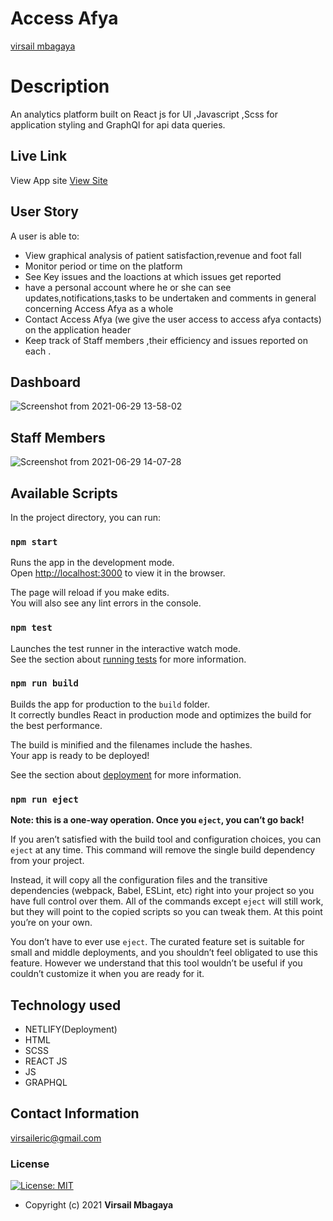 # Access Afya

[virsail mbagaya](https://github.com/virsail)  
  
# Description  
An analytics platform built on React js for UI ,Javascript ,Scss for application styling and GraphQl for api data queries.
##  Live Link  
 View App site [View Site](https://accessafyaplatform.netlify.app)  
  
 
## User Story  
A user is able to:
* View graphical analysis of patient satisfaction,revenue and foot fall 
* Monitor period or time on the platform
* See Key issues and the loactions at which issues get reported
* have a personal account where he or she can see updates,notifications,tasks to be undertaken and comments in general concerning Access Afya as a whole
* Contact Access Afya (we give the user access to access afya contacts) on the application header
* Keep track of Staff members ,their efficiency and issues reported on each .
## Dashboard
![Screenshot from 2021-06-29 13-58-02](https://user-images.githubusercontent.com/66640798/123786390-4c585d00-d8e2-11eb-8c7c-d13cc1ce2cfd.png)

## Staff Members
![Screenshot from 2021-06-29 14-07-28](https://user-images.githubusercontent.com/66640798/123787454-824a1100-d8e3-11eb-810c-0c6f814c13a4.png)



## Available Scripts

In the project directory, you can run:

### `npm start`

Runs the app in the development mode.\
Open [http://localhost:3000](http://localhost:3000) to view it in the browser.

The page will reload if you make edits.\
You will also see any lint errors in the console.

### `npm test`

Launches the test runner in the interactive watch mode.\
See the section about [running tests](https://facebook.github.io/create-react-app/docs/running-tests) for more information.

### `npm run build`

Builds the app for production to the `build` folder.\
It correctly bundles React in production mode and optimizes the build for the best performance.

The build is minified and the filenames include the hashes.\
Your app is ready to be deployed!

See the section about [deployment](https://facebook.github.io/create-react-app/docs/deployment) for more information.

### `npm run eject`

**Note: this is a one-way operation. Once you `eject`, you can’t go back!**

If you aren’t satisfied with the build tool and configuration choices, you can `eject` at any time. This command will remove the single build dependency from your project.

Instead, it will copy all the configuration files and the transitive dependencies (webpack, Babel, ESLint, etc) right into your project so you have full control over them. All of the commands except `eject` will still work, but they will point to the copied scripts so you can tweak them. At this point you’re on your own.

You don’t have to ever use `eject`. The curated feature set is suitable for small and middle deployments, and you shouldn’t feel obligated to use this feature. However we understand that this tool wouldn’t be useful if you couldn’t customize it when you are ready for it.

  
## Technology used  
* NETLIFY(Deployment)
* HTML
* SCSS
* REACT JS
* JS
* GRAPHQL
  
  
## Contact Information   
virsaileric@gmail.com
  

### License
[![License: MIT](https://img.shields.io/badge/License-MIT-green.svg)](https://opensource.org/licenses/MIT) 
* Copyright (c) 2021 **Virsail Mbagaya**

